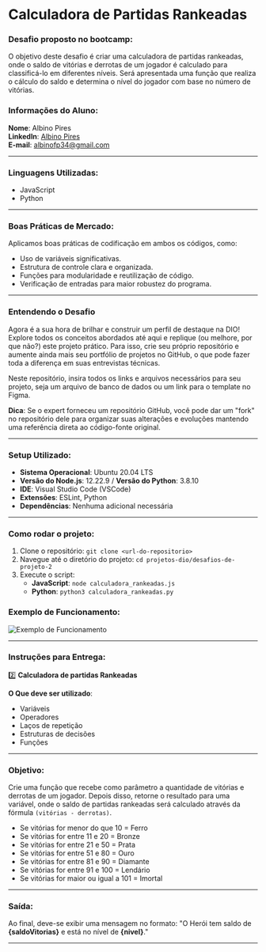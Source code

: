 # Calculadora de Partidas Rankeadas

### Desafio proposto no bootcamp:

O objetivo deste desafio é criar uma calculadora de partidas rankeadas, onde o saldo de vitórias e derrotas de um jogador é calculado para classificá-lo em diferentes níveis. Será apresentada uma função que realiza o cálculo do saldo e determina o nível do jogador com base no número de vitórias.

### Informações do Aluno:

**Nome**: Albino Pires  
**LinkedIn**: [Albino Pires](https://www.linkedin.com/in/albino-pires-b188391b3)  
**E-mail**: albinofp34@gmail.com

---

### Linguagens Utilizadas:

- JavaScript
- Python

---

### Boas Práticas de Mercado:

Aplicamos boas práticas de codificação em ambos os códigos, como:
- Uso de variáveis significativas.
- Estrutura de controle clara e organizada.
- Funções para modularidade e reutilização de código.
- Verificação de entradas para maior robustez do programa.

---

### Entendendo o Desafio

Agora é a sua hora de brilhar e construir um perfil de destaque na DIO! Explore todos os conceitos abordados até aqui e replique (ou melhore, por que não?) este projeto prático. Para isso, crie seu próprio repositório e aumente ainda mais seu portfólio de projetos no GitHub, o que pode fazer toda a diferença em suas entrevistas técnicas.

Neste repositório, insira todos os links e arquivos necessários para seu projeto, seja um arquivo de banco de dados ou um link para o template no Figma.

**Dica**: Se o expert forneceu um repositório GitHub, você pode dar um "fork" no repositório dele para organizar suas alterações e evoluções mantendo uma referência direta ao código-fonte original.

---

### Setup Utilizado:

- **Sistema Operacional**: Ubuntu 20.04 LTS
- **Versão do Node.js**: 12.22.9 / **Versão do Python**: 3.8.10
- **IDE**: Visual Studio Code (VSCode)
- **Extensões**: ESLint, Python
- **Dependências**: Nenhuma adicional necessária

---

### Como rodar o projeto:

1. Clone o repositório: `git clone <url-do-repositorio>`
2. Navegue até o diretório do projeto: `cd projetos-dio/desafios-de-projeto-2`
3. Execute o script:
   - **JavaScript**: `node calculadora_rankeadas.js`
   - **Python**: `python3 calculadora_rankeadas.py`


### Exemplo de Funcionamento:

![Exemplo de Funcionamento](desafio-js/funcionamento-desafio-js.png)



---

### Instruções para Entrega:

2️⃣ **Calculadora de partidas Rankeadas**

**O Que deve ser utilizado**:
- Variáveis
- Operadores
- Laços de repetição
- Estruturas de decisões
- Funções

---

### Objetivo:

Crie uma função que recebe como parâmetro a quantidade de vitórias e derrotas de um jogador. Depois disso, retorne o resultado para uma variável, onde o saldo de partidas rankeadas será calculado através da fórmula `(vitórias - derrotas)`.

- Se vitórias for menor do que 10 = Ferro
- Se vitórias for entre 11 e 20 = Bronze
- Se vitórias for entre 21 e 50 = Prata
- Se vitórias for entre 51 e 80 = Ouro
- Se vitórias for entre 81 e 90 = Diamante
- Se vitórias for entre 91 e 100 = Lendário
- Se vitórias for maior ou igual a 101 = Imortal

---

### Saída:

Ao final, deve-se exibir uma mensagem no formato:
"O Herói tem saldo de **{saldoVitorias}** e está no nível de **{nivel}**."

---

